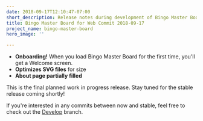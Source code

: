 ```yaml
---
date: 2018-09-17T12:10:47-07:00
short_description: Release notes during development of Bingo Master Board for Web
title: Bingo Master Board for Web Commit 2018-09-17
project_name: bingo-master-board
hero_image: ''

---
```

* **Onboarding!** When you load Bingo Master Board for the first time, you'll get a Welcome screen.
* **Optimizes SVG files** for size
* **About page partially filled**

This is the final planned work in progress release. Stay tuned for the stable release coming shortly!

If you're interested in any commits between now and stable, feel free to check out the [Develop](https://github.com/TimTree/bingo-master-board/tree/develop) branch.